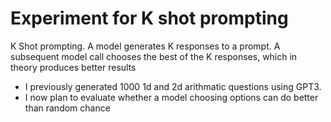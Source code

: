 # Experiment for K shot prompting

K Shot prompting. A model generates K responses to a prompt. A subsequent model call chooses the best of the K responses, which in
theory produces better results 

+ I previously generated 1000 1d and 2d arithmatic questions using GPT3.
+ I now plan to evaluate whether a model choosing options can do better than random chance  
